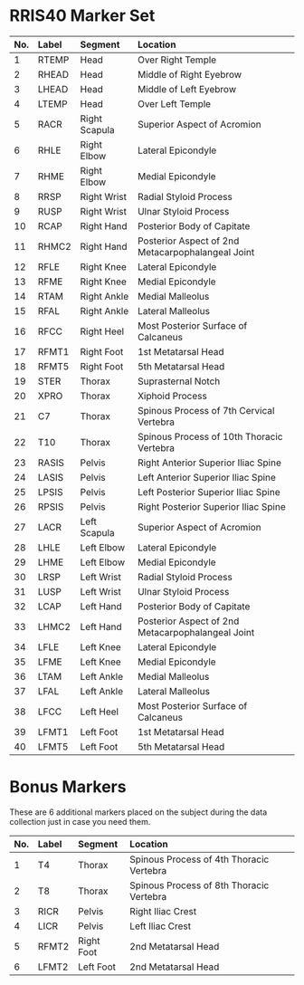 # RRIS40 Marker Set

| No.  | Label  | Segment       | Location |
| :--  | :--    | :--           | :--      |
| 1    | RTEMP  | Head          | Over Right Temple |
| 2    | RHEAD  | Head          | Middle of Right Eyebrow |
| 3    | LHEAD  | Head          | Middle of Left Eyebrow |
| 4    | LTEMP  | Head          | Over Left Temple |
| 5	   | RACR   | Right Scapula | Superior Aspect of Acromion |
| 6	   | RHLE   | Right Elbow   | Lateral Epicondyle |
| 7	   | RHME   | Right Elbow   | Medial Epicondyle |
| 8	   | RRSP   | Right Wrist   | Radial Styloid Process |
| 9	   | RUSP   | Right Wrist   | Ulnar Styloid Process |
| 10   | RCAP   | Right Hand    | Posterior Body of Capitate |
| 11   | RHMC2  | Right Hand    | Posterior Aspect of 2nd Metacarpophalangeal Joint |
| 12   | RFLE   | Right Knee    | Lateral Epicondyle |
| 13   | RFME   | Right Knee    | Medial Epicondyle |
| 14   | RTAM   | Right Ankle   | Medial Malleolus |
| 15   | RFAL   | Right Ankle   | Lateral Malleolus |
| 16   | RFCC   | Right Heel    | Most Posterior Surface of Calcaneus |
| 17   | RFMT1  | Right Foot    | 1st Metatarsal Head |
| 18   | RFMT5  | Right Foot    | 5th Metatarsal Head |
| 19   | STER   | Thorax        | Suprasternal Notch |
| 20   | XPRO   | Thorax        | Xiphoid Process |
| 21   | C7     | Thorax        | Spinous Process of 7th Cervical Vertebra |
| 22   | T10    | Thorax        | Spinous Process of 10th Thoracic Vertebra |
| 23   | RASIS  | Pelvis        | Right Anterior Superior Iliac Spine |
| 24   | LASIS  | Pelvis        | Left Anterior Superior Iliac Spine |
| 25   | LPSIS  | Pelvis        | Left Posterior Superior Iliac Spine |
| 26   | RPSIS  | Pelvis        | Right Posterior Superior Iliac Spine |
| 27   | LACR   | Left Scapula  | Superior Aspect of Acromion |
| 28   | LHLE   | Left Elbow    | Lateral Epicondyle |
| 29   | LHME   | Left Elbow    | Medial Epicondyle |
| 30   | LRSP   | Left Wrist    | Radial Styloid Process |
| 31   | LUSP   | Left Wrist    | Ulnar Styloid Process |
| 32   | LCAP   | Left Hand     | Posterior Body of Capitate |
| 33   | LHMC2  | Left Hand     | Posterior Aspect of 2nd Metacarpophalangeal Joint |
| 34   | LFLE   | Left Knee     | Lateral Epicondyle |
| 35   | LFME   | Left Knee     | Medial Epicondyle |
| 36   | LTAM   | Left Ankle    | Medial Malleolus |
| 37   | LFAL   | Left Ankle    | Lateral Malleolus |
| 38   | LFCC   | Left Heel     | Most Posterior Surface of Calcaneus |
| 39   | LFMT1  | Left Foot     | 1st Metatarsal Head |
| 40   | LFMT5  | Left Foot     | 5th Metatarsal Head |

# Bonus Markers
These are 6 additional markers placed on the subject during the data collection just in case you need them.

| No.  | Label  | Segment       | Location |
| :--  | :--    | :--           | :--      |
| 1    | T4     | Thorax        | Spinous Process of 4th Thoracic Vertebra |
| 2    | T8     | Thorax        | Spinous Process of 8th Thoracic Vertebra |
| 3    | RICR   | Pelvis        | Right Iliac Crest |
| 4    | LICR   | Pelvis        | Left Iliac Crest |
| 5    | RFMT2  | Right Foot    | 2nd Metatarsal Head |
| 6    | LFMT2  | Left Foot     | 2nd Metatarsal Head |

